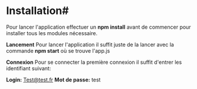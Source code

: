 # Installation#
Pour lancer l'application effectuer un **npm install** avant de commencer pour installer tous les modules nécessaire.

**Lancement**
Pour lancer l'application il suffit juste de la lancer avec la commande **npm start** où se trouve l'app.js

**Connexion**
Pour se connecter la première connexion il suffit d'entrer les identifiant suivant:

**Login:** Test@test.fr
**Mot de passe:** test

